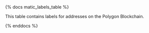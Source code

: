 {% docs matic_labels_table %}

This table contains labels for addresses on the Polygon Blockchain. 

{% enddocs %}